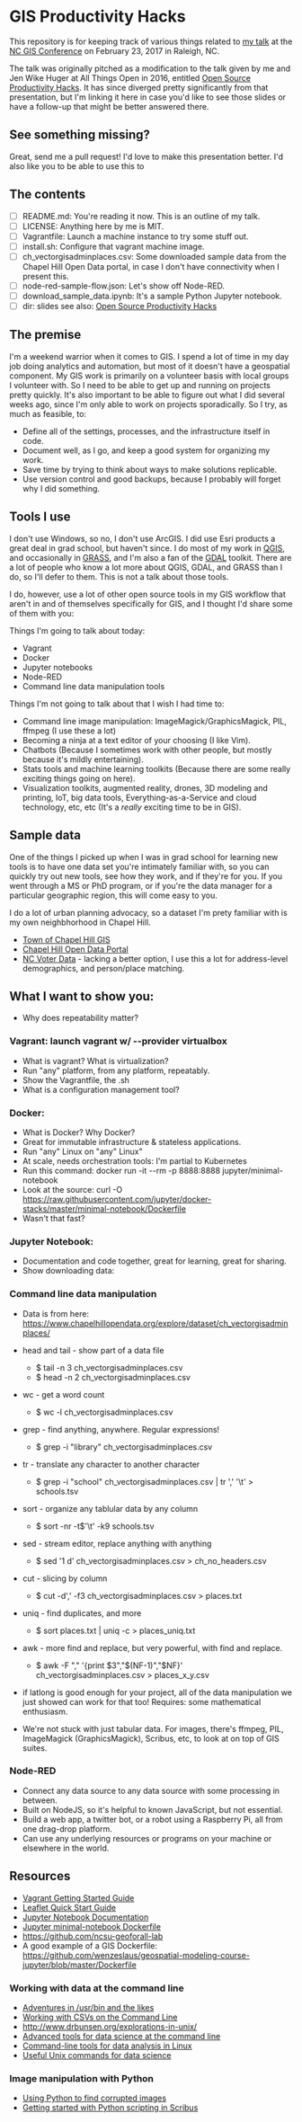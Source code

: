 # GIS Productivity Hacks

This repository is for keeping track of various things related to [my talk](https://event.crowdcompass.com/ncgis2017/activity/rqq4MnEiRT) at the [NC GIS Conference](http://www.ncgisconference.com/) on February 23, 2017 in Raleigh, NC.

The talk was originally pitched as a modification to the talk given by me and Jen Wike Huger at All Things Open in 2016, entitled [Open Source Productivity Hacks](https://github.com/jehb/productivity-hacks). It has since diverged pretty significantly from that presentation, but I'm linking it here in case you'd like to see those slides or have a follow-up that might be better answered there.

## See something missing?

Great, send me a pull request! I'd love to make this presentation better. I'd also like you to be able to use this to 

## The contents

* [ ] README.md: You're reading it now. This is an outline of my talk.
* [ ] LICENSE: Anything here by me is MIT.
* [ ] Vagrantfile: Launch a machine instance to try some stuff out.
* [ ] install.sh: Configure that vagrant machine image.
* [ ] ch_vectorgisadminplaces.csv: Some downloaded sample data from the Chapel Hill Open Data portal, in case I don't have connectivity when I present this.
* [ ] node-red-sample-flow.json: Let's show off Node-RED.
* [ ] download_sample_data.ipynb: It's a sample Python Jupyter notebook.
* [ ] dir: slides see also: [Open Source Productivity Hacks](https://github.com/jehb/productivity-hacks)

## The premise

I'm a weekend warrior when it comes to GIS. I spend a lot of time in my day job doing analytics and automation, but most of it doesn't have a geospatial component. My GIS work is primarily on a volunteer basis with local groups I volunteer with. So I need to be able to get up and running on projects pretty quickly. It's also important to be able to figure out what I did several weeks ago, since I'm only able to work on projects sporadically. So I try, as much as feasible, to:

* Define all of the settings, processes, and the infrastructure itself in code.
* Document well, as I go, and keep a good system for organizing my work.
* Save time by trying to think about ways to make solutions replicable.
* Use version control and good backups, because I probably will forget why I did something.

## Tools I use

I don't use Windows, so no, I don't use ArcGIS. I did use Esri products a great deal in grad school, but haven't since. I do most of my work in [QGIS](http://www.qgis.org/en/site/), and occasionally in [GRASS](https://grass.osgeo.org/), and I'm also a fan of the [GDAL](http://www.gdal.org/) toolkit. There are a lot of people who know a lot more about QGIS, GDAL, and GRASS than I do, so I'll defer to them. This is not a talk about those tools.

I do, however, use a lot of other open source tools in my GIS workflow that aren't in and of themselves specifically for GIS, and I thought I'd share some of them with you:

Things I'm going to talk about today:

* Vagrant
* Docker
* Jupyter notebooks
* Node-RED
* Command line data manipulation tools

Things I'm not going to talk about that I wish I had time to:

* Command line image manipulation: ImageMagick/GraphicsMagick, PIL, ffmpeg (I use these a lot)
* Becoming a ninja at a text editor of your choosing (I like Vim).
* Chatbots (Because I sometimes work with other people, but mostly because it's mildly entertaining).
* Stats tools and machine learning toolkits (Because there are some really exciting things going on here).
* Visualization toolkits, augmented reality, drones, 3D modeling and printing, IoT, big data tools, Everything-as-a-Service and cloud technology, etc, etc (It's a *really* exciting time to be in GIS).

## Sample data

One of the things I picked up when I was in grad school for learning new tools is to have one data set you're intimately familiar with, so you can quickly try out new tools, see how they work, and if they're for you. If you went through a MS or PhD program, or if you're the data manager for a particular geographic region, this will come easy to you.

I do a lot of urban planning advocacy, so a dataset I'm prety familiar with is my own neighbhorhood in Chapel Hill. 

* [Town of Chapel Hill GIS](http://www.townofchapelhill.org/town-hall/departments-services/planning-and-sustainability/gis-analytics/download-gis-data)
* [Chapel Hill Open Data Portal](https://www.chapelhillopendata.org/page/home1/)
* [NC Voter Data](https://s3.amazonaws.com/dl.ncsbe.gov/data/) - lacking a better option, I use this a lot for address-level demographics, and person/place matching.

## What I want to show you:

* Why does repeatability matter?

### Vagrant: launch vagrant w/ --provider virtualbox
* What is vagrant? What is virtualization?
* Run "any" platform, from any platform, repeatably.
* Show the Vagrantfile, the .sh
* What is a configuration management tool?

### Docker:
* What is Docker? Why Docker?
* Great for immutable infrastructure & stateless applications.
* Run "any" Linux on "any" Linux"
* At scale, needs orchestration tools: I'm partial to Kubernetes
* Run this command: docker run -it --rm -p 8888:8888 jupyter/minimal-notebook
* Look at the source: curl -O https://raw.githubusercontent.com/jupyter/docker-stacks/master/minimal-notebook/Dockerfile
* Wasn't that fast?

### Jupyter Notebook:
* Documentation and code together, great for learning, great for sharing.
* Show downloading data:

### Command line data manipulation
* Data is from here: https://www.chapelhillopendata.org/explore/dataset/ch_vectorgisadminplaces/
* head and tail - show part of a data file
  * $ tail -n 3 ch_vectorgisadminplaces.csv
  * $ head -n 2 ch_vectorgisadminplaces.csv
* wc - get a word count
  * $ wc -l ch_vectorgisadminplaces.csv
* grep - find anything, anywhere. Regular expressions!
  * $ grep -i "library" ch_vectorgisadminplaces.csv
* tr - translate any character to another character
  * $ grep -i "school" ch_vectorgisadminplaces.csv | tr ',' '\t' > schools.tsv
* sort - organize any tablular data by any column
  * $ sort -nr -t$'\t' -k9 schools.tsv
* sed - stream editor, replace anything with anything
  * $ sed '1 d' ch_vectorgisadminplaces.csv > ch_no_headers.csv 
* cut - slicing by column
  * $ cut -d',' -f3 ch_vectorgisadminplaces.csv > places.txt
* uniq - find duplicates, and more
  * $ sort places.txt | uniq -c > places_uniq.txt
* awk - more find and replace, but very powerful, with find and replace.
  * $ awk -F "," '{print $3","$(NF-1)","$NF}' ch_vectorgisadminplaces.csv > places_x_y.csv

* if latlong is good enough for your project, all of the data manipulation we just showed can work for that too! Requires: some mathematical enthusiasm.
* We're not stuck with just tabular data. For images, there's ffmpeg, PIL, ImageMagick (GraphicsMagick), Scribus, etc, to look at on top of GIS suites.

### Node-RED
* Connect any data source to any data source with some processing in between.
* Built on NodeJS, so it's helpful to known JavaScript, but not essential.
* Build a web app, a twitter bot, or a robot using a Raspberry Pi, all from one drag-drop platform.
* Can use any underlying resources or programs on your machine or elsewhere in the world.

## Resources

* [Vagrant Getting Started Guide](https://www.vagrantup.com/docs/getting-started/)
* [Leaflet Quick Start Guide](http://leafletjs.com/examples/quick-start/)
* [Jupyter Notebook Documentation](https://jupyter.readthedocs.io/en/latest/index.html)
* [Jupyter minimal-notebook Dockerfile](https://github.com/jupyter/docker-stacks/tree/master/minimal-notebook)
* https://github.com/ncsu-geoforall-lab
* A good example of a GIS Dockerfile: https://github.com/wenzeslaus/geospatial-modeling-course-jupyter/blob/master/Dockerfile

### Working with data at the command line

* [Adventures in /usr/bin and the likes](https://ablagoev.github.io/linux/adventures/commands/2017/02/19/adventures-in-usr-bin.html)
* [Working with CSVs on the Command Line](http://bconnelly.net/working-with-csvs-on-the-command-line/)
* http://www.drbunsen.org/explorations-in-unix/
* [Advanced tools for data science at the command line](http://jeroenjanssens.com/2013/09/19/seven-command-line-tools-for-data-science.html)
* [Command-line tools for data analysis in Linux](https://opensource.com/article/17/2/command-line-tools-data-analysis-linux)
* [Useful Unix commands for data science](http://www.gregreda.com/2013/07/15/unix-commands-for-data-science/)

### Image manipulation with Python

* [Using Python to find corrupted images](https://opensource.com/article/17/2/python-tricks-artists)
* [Getting started with Python scripting in Scribus](https://opensource.com/life/16/10/python-scripting-scribus)
